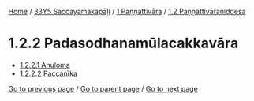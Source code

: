 
[Home](/) / [33Y5 Saccayamakapāḷi](/tipitaka/33Y5.md) / [1 Paṇṇattivāra](/tipitaka/33Y5/1.md) / [1.2 Paṇṇattivāraniddesa](/tipitaka/33Y5/1/1.2.md)

# 1.2.2 Padasodhanamūlacakkavāra

* [1.2.2.1 Anuloma](/tipitaka/33Y5/1/1.2/1.2.2/1.2.2.1.md)
* [1.2.2.2 Paccanīka](/tipitaka/33Y5/1/1.2/1.2.2/1.2.2.2.md)

[Go to previous page](/tipitaka/33Y5/1/1.2/1.2.1/1.2.1.2.md) / [Go to parent page](/tipitaka/33Y5/1/1.2.md) / [Go to next page](/tipitaka/33Y5/1/1.2/1.2.2/1.2.2.1.md)


